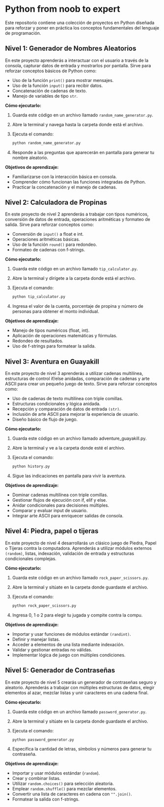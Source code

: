 # Python from noob to expert

Este repositorio contiene una colección de proyectos en Python diseñada para reforzar y poner en práctica los conceptos fundamentales del lenguaje de programación.

## Nivel 1: Generador de Nombres Aleatorios

En este proyecto aprenderás a interactuar con el usuario a través de la consola, capturar datos de entrada y mostrarlos por pantalla. Sirve para reforzar conceptos básicos de Python como:

- Uso de la función `print()` para mostrar mensajes.
- Uso de la función `input()` para recibir datos.
- Concatenación de cadenas de texto.
- Manejo de variables de tipo `str`.

**Cómo ejecutarlo:**

1. Guarda este código en un archivo llamado `random_name_generator.py`.
2. Abre la terminal y navega hasta la carpeta donde está el archivo.
3. Ejecuta el comando:

   ```bash
   python random_name_generator.py
   ```

4. Responde a las preguntas que aparecerán en pantalla para generar tu nombre aleatorio.

**Objetivos de aprendizaje:**

- Familiarizarse con la interacción básica en consola.
- Comprender cómo funcionan las funciones integradas de Python.
- Practicar la concatenación y el manejo de cadenas.

## Nivel 2: Calculadora de Propinas

En este proyecto de nivel 2 aprenderás a trabajar con tipos numéricos, conversión de datos de entrada, operaciones aritméticas y formateo de salida. Sirve para reforzar conceptos como:

- Conversión de `input()` a float e int.
- Operaciones aritméticas básicas.
- Uso de la función `round()` para redondeo.
- Formateo de cadenas con f-strings.

**Cómo ejecutarlo:**

1. Guarda este código en un archivo llamado `tip_calculator.py`.
2. Abre la terminal y dirígete a la carpeta donde está el archivo.
3. Ejecuta el comando:

   ```bash
   python tip_calculator.py
   ```

4. Ingresa el valor de la cuenta, porcentaje de propina y número de personas para obtener el monto individual.

**Objetivos de aprendizaje:**

- Manejo de tipos numéricos (float, int).
- Aplicación de operaciones matemáticas y fórmulas.
- Redondeo de resultados.
- Uso de f-strings para formatear la salida.

## Nivel 3: Aventura en Guayakill

En este proyecto de nivel 3 aprenderás a utilizar cadenas multilínea, estructuras de control if/else anidadas, comparación de cadenas y arte ASCII para crear un pequeño juego de texto. Sirve para reforzar conceptos como:

- Uso de cadenas de texto multilínea con triple comillas.
- Estructuras condicionales y lógica anidada.
- Recepción y comparación de datos de entrada `(str)`.
- Inclusión de arte ASCII para mejorar la experiencia de usuario.
- Diseño básico de flujo de juego.

**Cómo ejecutarlo:**

1. Guarda este código en un archivo llamado adventure_guayakill.py.
2. Abre la terminal y ve a la carpeta donde esté el archivo.
3. Ejecuta el comando:

   ```bash
   python history.py
   ```

4. Sigue las indicaciones en pantalla para vivir la aventura.

**Objetivos de aprendizaje:**

- Dominar cadenas multilínea con triple comillas.
- Gestionar flujos de ejecución con if, elif y else.
- Anidar condicionales para decisiones múltiples.
- Comparar y evaluar input de usuario.
- Integrar arte ASCII para enriquecer salidas de consola.

## Nivel 4: Piedra, papel o tijeras

En este proyecto de nivel 4 desarrollarás un clásico juego de Piedra, Papel o Tijeras contra la computadora. Aprenderás a utilizar módulos externos `(random)`, listas, indexación, validación de entrada y estructuras condicionales complejas.

**Cómo ejecutarlo:**

1. Guarda este código en un archivo llamado `rock_paper_scissors.py`.
2. Abre la terminal y sitúate en la carpeta donde guardaste el archivo.
3. Ejecuta el comando:

   ```bash
   python rock_paper_scissors.py
   ```

4. Ingresa 0, 1 o 2 para elegir tu jugada y compite contra la compu.

**Objetivos de aprendizaje:**

- Importar y usar funciones de módulos estándar `(randint)`.
- Definir y manejar listas.
- Acceder a elementos de una lista mediante indexación.
- Validar y gestionar entradas no válidas.
- Implementar lógica de juego con múltiples condiciones.

## Nivel 5: Generador de Contraseñas

En este proyecto de nivel 5 crearás un generador de contraseñas seguro y aleatorio. Aprenderás a trabajar con múltiples estructuras de datos, elegir elementos al azar, mezclar listas y unir caracteres en una cadena final.

**Cómo ejecutarlo:**

1. Guarda este código en un archivo llamado `password_generator.py`.
2. Abre la terminal y sitúate en la carpeta donde guardaste el archivo.
3. Ejecuta el comando:

   ```bash
   python password_generator.py
   ```

4. Especifica la cantidad de letras, símbolos y números para generar tu contraseña.

**Objetivos de aprendizaje:**

- Importar y usar módulos estándar (`random`).
- Crear y combinar listas.
- Utilizar `random.choices()` para selección aleatoria.
- Emplear `random.shuffle()` para mezclar elementos.
- Convertir una lista de caracteres en cadena con `"".join()`.
- Formatear la salida con f-strings.
